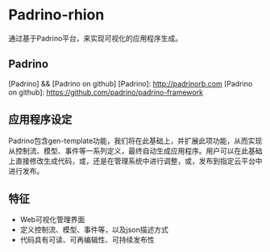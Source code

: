 Padrino-rhion
=============

通过基于Padrino平台，来实现可视化的应用程序生成。


Padrino 
-------
[Padrino] && [Padrino on github]
[Padrino]: http://padrinorb.com
[Padrino on github]: https://github.com/padrino/padrino-framework


应用程序设定
------------
Padrino包含gen-template功能，我们将在此基础上，并扩展此项功能，从而实现从控制流、模型、事件等一系列定义，最终自动生成应用程序。用户可以在此基础上直接修改生成代码，或，还是在管理系统中进行调整，或，发布到指定云平台中进行发布。

特征
----
- Web可视化管理界面
- 定义控制流、模型、事件等，以及json描述方式
- 代码具有可读、可再编辑性、可持续发布性
